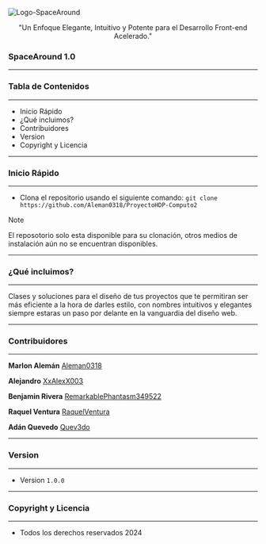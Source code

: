![Logo-SpaceAround](https://github.com/Aleman0318/ProyectoHDP-Computo2/assets/167546366/2a351405-6a65-4831-afd8-374257b2b57d)

<p align = "center">"Un Enfoque Elegante, Intuitivo y Potente para el Desarrollo Front-end Acelerado."</p>

<h3><strong>SpaceAround 1.0</strong></h3>
<hr>

<h3><strong>Tabla de Contenidos</strong></h3><hr>

* Inicio Rápido
* ¿Qué incluimos?
* Contribuidores
* Version
* Copyright y Licencia

<hr>

<h3><strong>Inicio Rápido</strong></h3><hr>

* Clona el repositorio usando el siguiente comando: `git clone https://github.com/Aleman0318/ProyectoHDP-Computo2`

> [!NOTE]
> El reposotorio solo esta disponible para su clonación, otros medios de instalación aún no se encuentran disponibles.

<hr>

<h3><strong>¿Qué incluimos?</strong></h3><hr>

Clases y soluciones para el diseño de tus proyectos que te permitiran ser más eficiente a la hora de darles estilo, con nombres intuitivos y elegantes siempre estaras un paso por delante en la vanguardia del diseño web.

<hr>

<h3><strong>Contribuidores</strong></h3><hr>

**Marlon Alemán**
[Aleman0318](https://github.com/Aleman0318)

**Alejandro**
[XxAlexX003](https://github.com/XxAlexX003)

**Benjamin Rivera**
[RemarkablePhantasm349522](https://github.com/RemarkablePhantasm349522)

**Raquel Ventura**
[RaquelVentura](https://github.com/RaquelVentura)

**Adán Quevedo**
[Quev3do](https://github.com/Quev3do)

<hr>

<h3><strong>Version</strong></h3><hr>

* Version `1.0.0`

<hr>

<h3><strong>Copyright y Licencia</strong></h3><hr>

* Todos los derechos reservados 2024
